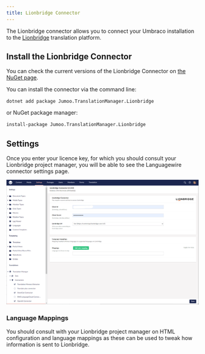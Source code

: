 ```yaml
---
title: Lionbridge Connector
---
```


The Lionbridge connector allows you to connect your Umbraco installation to the [Lionbridge](https://www.lionbridge.com/) translation platform.

## Install the Lionbridge Connector 

You can check the current versions of the Lionbridge Connector on [the NuGet page](https://www.nuget.org/packages/Jumoo.TranslationManager.Lionbridge).

You can install the connector via the command line: 

```cli
dotnet add package Jumoo.TranslationManager.Lionbridge
```

or NuGet package manager:

```cls
install-package Jumoo.TranslationManager.Lionbridge
```

## Settings

Once you enter your licence key, for which you should consult your Lionbridge project manager, you will be able to see the Languagewire connector settings page. 

![Lionbridge connector settings page](lionbridge.png)

### Language Mappings

You should consult with your Lionbridge project manager on HTML configuration and language mappings as these can be used to tweak how information is sent to Lionbridge. 